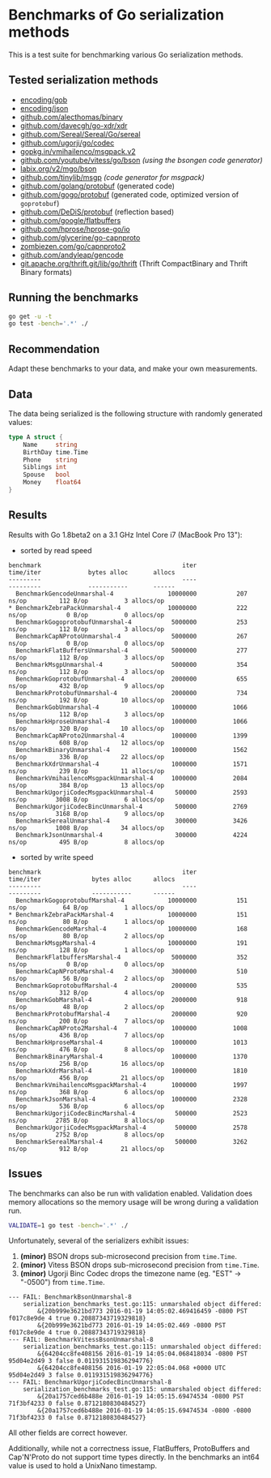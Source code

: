 # Benchmarks of Go serialization methods

This is a test suite for benchmarking various Go serialization methods.

## Tested serialization methods

- [encoding/gob](http://golang.org/pkg/encoding/gob/)
- [encoding/json](http://golang.org/pkg/encoding/json/)
- [github.com/alecthomas/binary](https://github.com/alecthomas/binary)
- [github.com/davecgh/go-xdr/xdr](https://github.com/davecgh/go-xdr)
- [github.com/Sereal/Sereal/Go/sereal](https://github.com/Sereal/Sereal)
- [github.com/ugorji/go/codec](https://github.com/ugorji/go/tree/master/codec)
- [gopkg.in/vmihailenco/msgpack.v2](https://github.com/vmihailenco/msgpack)
- [github.com/youtube/vitess/go/bson](https://github.com/youtube/vitess/tree/master/go/bson) *(using the bsongen code generator)*
- [labix.org/v2/mgo/bson](https://labix.org/v2/mgo/bson)
- [github.com/tinylib/msgp](https://github.com/tinylib/msgp) *(code generator for msgpack)*
- [github.com/golang/protobuf](https://github.com/golang/protobuf) (generated code)
- [github.com/gogo/protobuf](https://gogo.github.io/) (generated code, optimized version of `goprotobuf`)
- [github.com/DeDiS/protobuf](https://github.com/DeDiS/protobuf) (reflection based)
- [github.com/google/flatbuffers](https://github.com/google/flatbuffers)
- [github.com/hprose/hprose-go/io](https://github.com/hprose/hprose-go)
- [github.com/glycerine/go-capnproto](https://github.com/glycerine/go-capnproto)
- [zombiezen.com/go/capnproto2](https://godoc.org/zombiezen.com/go/capnproto2)
- [github.com/andyleap/gencode](https://github.com/andyleap/gencode)
- [git.apache.org/thrift.git/lib/go/thrift](https://thrift.apache.org/lib/go) (Thrift CompactBinary and Thrift Binary formats)

## Running the benchmarks

```bash
go get -u -t
go test -bench='.*' ./
```

## Recommendation

Adapt these benchmarks to your data, and make your own measurements.

## Data

The data being serialized is the following structure with randomly generated values:

```go
type A struct {
    Name     string
    BirthDay time.Time
    Phone    string
    Siblings int
    Spouse   bool
    Money    float64
}
```


## Results

Results with Go 1.8beta2 on a 3.1 GHz Intel Core i7 (MacBook Pro 13"):

* sorted by read speed

```
benchmark                                       iter                   time/iter             bytes alloc       allocs
---------                                       ----                   ---------             -----------       ------
  BenchmarkGencodeUnmarshal-4              	10000000	       207 ns/op	     112 B/op	       3 allocs/op
* BenchmarkZebraPackUnmarshal-4            	10000000	       222 ns/op	       0 B/op	       0 allocs/op
  BenchmarkGogoprotobufUnmarshal-4         	 5000000	       253 ns/op	     112 B/op	       3 allocs/op
  BenchmarkCapNProtoUnmarshal-4            	 5000000	       267 ns/op	       0 B/op	       0 allocs/op
  BenchmarkFlatBuffersUnmarshal-4          	 5000000	       277 ns/op	     112 B/op	       3 allocs/op
  BenchmarkMsgpUnmarshal-4                 	 5000000	       354 ns/op	     112 B/op	       3 allocs/op
  BenchmarkGoprotobufUnmarshal-4           	 2000000	       655 ns/op	     432 B/op	       9 allocs/op
  BenchmarkProtobufUnmarshal-4             	 2000000	       734 ns/op	     192 B/op	      10 allocs/op
  BenchmarkGobUnmarshal-4                  	 1000000	      1066 ns/op	     112 B/op	       3 allocs/op
  BenchmarkHproseUnmarshal-4               	 1000000	      1066 ns/op	     320 B/op	      10 allocs/op
  BenchmarkCapNProto2Unmarshal-4           	 1000000	      1399 ns/op	     608 B/op	      12 allocs/op
  BenchmarkBinaryUnmarshal-4               	 1000000	      1562 ns/op	     336 B/op	      22 allocs/op
  BenchmarkXdrUnmarshal-4                  	 1000000	      1571 ns/op	     239 B/op	      11 allocs/op
  BenchmarkVmihailencoMsgpackUnmarshal-4   	 1000000	      2084 ns/op	     384 B/op	      13 allocs/op
  BenchmarkUgorjiCodecMsgpackUnmarshal-4   	  500000	      2593 ns/op	    3008 B/op	       6 allocs/op
  BenchmarkUgorjiCodecBincUnmarshal-4      	  500000	      2769 ns/op	    3168 B/op	       9 allocs/op
  BenchmarkSerealUnmarshal-4               	  300000	      3426 ns/op	    1008 B/op	      34 allocs/op
  BenchmarkJsonUnmarshal-4                 	  300000	      4224 ns/op	     495 B/op	       8 allocs/op
```

* sorted by write speed


```
benchmark                                       iter                   time/iter              bytes alloc      allocs
---------                                       ----                   ---------              -----------      ------
  BenchmarkGogoprotobufMarshal-4           	10000000	       151 ns/op	      64 B/op	       1 allocs/op
* BenchmarkZebraPackMarshal-4              	10000000	       151 ns/op	      80 B/op	       1 allocs/op
  BenchmarkGencodeMarshal-4                	10000000	       168 ns/op	      80 B/op	       2 allocs/op
  BenchmarkMsgpMarshal-4                   	10000000	       191 ns/op	     128 B/op	       1 allocs/op
  BenchmarkFlatbuffersMarshal-4            	 5000000	       352 ns/op	       0 B/op	       0 allocs/op
  BenchmarkCapNProtoMarshal-4              	 3000000	       510 ns/op	      56 B/op	       2 allocs/op
  BenchmarkGoprotobufMarshal-4             	 2000000	       535 ns/op	     312 B/op	       4 allocs/op
  BenchmarkGobMarshal-4                    	 2000000	       918 ns/op	      48 B/op	       2 allocs/op
  BenchmarkProtobufMarshal-4               	 2000000	       920 ns/op	     200 B/op	       7 allocs/op
  BenchmarkCapNProto2Marshal-4             	 1000000	      1008 ns/op	     436 B/op	       7 allocs/op
  BenchmarkHproseMarshal-4                 	 1000000	      1013 ns/op	     476 B/op	       8 allocs/op
  BenchmarkBinaryMarshal-4                 	 1000000	      1370 ns/op	     256 B/op	      16 allocs/op
  BenchmarkXdrMarshal-4                    	 1000000	      1810 ns/op	     456 B/op	      21 allocs/op
  BenchmarkVmihailencoMsgpackMarshal-4     	 1000000	      1997 ns/op	     368 B/op	       6 allocs/op
  BenchmarkJsonMarshal-4                   	 1000000	      2328 ns/op	     536 B/op	       6 allocs/op
  BenchmarkUgorjiCodecBincMarshal-4        	  500000	      2523 ns/op	    2785 B/op	       8 allocs/op
  BenchmarkUgorjiCodecMsgpackMarshal-4     	  500000	      2578 ns/op	    2752 B/op	       8 allocs/op
  BenchmarkSerealMarshal-4                 	  500000	      3262 ns/op	     912 B/op	      21 allocs/op
```

## Issues


The benchmarks can also be run with validation enabled. Validation does memory allocations so the memory usage will be wrong during a validation run.

```bash
VALIDATE=1 go test -bench='.*' ./
```

Unfortunately, several of the serializers exhibit issues:

1. **(minor)** BSON drops sub-microsecond precision from `time.Time`.
2. **(minor)** Vitess BSON drops sub-microsecond precision from `time.Time`.
3. **(minor)** Ugorji Binc Codec drops the timezone name (eg. "EST" -> "-0500") from `time.Time`.

```
--- FAIL: BenchmarkBsonUnmarshal-8
    serialization_benchmarks_test.go:115: unmarshaled object differed:
        &{20b999e3621bd773 2016-01-19 14:05:02.469416459 -0800 PST f017c8e9de 4 true 0.20887343719329818}
        &{20b999e3621bd773 2016-01-19 14:05:02.469 -0800 PST f017c8e9de 4 true 0.20887343719329818}
--- FAIL: BenchmarkVitessBsonUnmarshal-8
    serialization_benchmarks_test.go:115: unmarshaled object differed:
        &{64204cc8fe408156 2016-01-19 14:05:04.068418034 -0800 PST 95d04e2d49 3 false 0.011931519836294776}
        &{64204cc8fe408156 2016-01-19 22:05:04.068 +0000 UTC 95d04e2d49 3 false 0.011931519836294776}
--- FAIL: BenchmarkUgorjiCodecBincUnmarshal-8
    serialization_benchmarks_test.go:115: unmarshaled object differed:
        &{20a1757ced6b488e 2016-01-19 14:05:15.69474534 -0800 PST 71f3bf4233 0 false 0.8712180830484527}
        &{20a1757ced6b488e 2016-01-19 14:05:15.69474534 -0800 -0800 71f3bf4233 0 false 0.8712180830484527}
```

All other fields are correct however.

Additionally, while not a correctness issue, FlatBuffers, ProtoBuffers and Cap'N'Proto do not
support time types directly. In the benchmarks an int64 value is used to hold a UnixNano timestamp.
